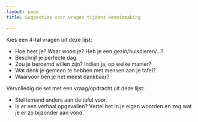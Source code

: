 ```yaml
---
layout: page
title: Suggesties voor vragen tijdens kennismaking

---
```


Kies een 4-tal vragen uit deze lijst:

- Hoe heet je? Waar woon je? Heb je een gezin/huisdieren/…?
- Beschrijf je perfecte dag.
- Zou je beroemd willen zijn? Indien ja, op welke manier?
- Wat denk je gemeen te hebben met mensen aan je tafel?
- Waarvoor ben je het meest dankbaar?

Vervolledig de set met een vraag/opdracht uit deze lijst:

- Stel iemand anders aan de tafel voor.
- Is er een verhaal opgevallen? Vertel het in je eigen woorden en zeg wat je er zo bijzonder aan vond.

